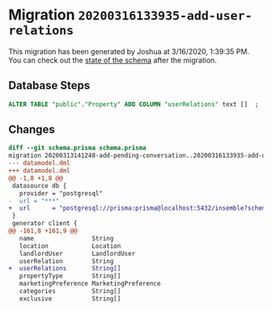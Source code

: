 # Migration `20200316133935-add-user-relations`

This migration has been generated by Joshua at 3/16/2020, 1:39:35 PM.
You can check out the [state of the schema](./schema.prisma) after the migration.

## Database Steps

```sql
ALTER TABLE "public"."Property" ADD COLUMN "userRelations" text []  ;
```

## Changes

```diff
diff --git schema.prisma schema.prisma
migration 20200313141248-add-pending-conversation..20200316133935-add-user-relations
--- datamodel.dml
+++ datamodel.dml
@@ -1,8 +1,8 @@
 datasource db {
   provider = "postgresql"
-  url = "***"
+  url      = "postgresql://prisma:prisma@localhost:5432/insemble?schema=public"
 }
 generator client {
@@ -161,8 +161,9 @@
   name                String
   location            Location
   landlordUser        LandlordUser
   userRelation        String
+  userRelations       String[]
   propertyType        String[]
   marketingPreference MarketingPreference
   categories          String[]
   exclusive           String[]
```


